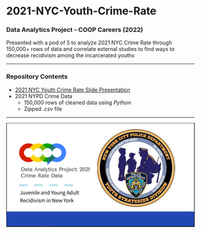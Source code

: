 # 2021-NYC-Youth-Crime-Rate
### Data Analytics Project - COOP Careers (2022)
Presented with a pod of 5 to analyze 2021 NYC Crime Rate through 150,000+ rows of data and correlate external studies to find ways to decrease recidivism among the incarcerated youths

---
### Repository Contents
* [2021 NYC Youth Crime Rate Slide Presentation](2021-NYC-youth-crime-rate-slide-presentation.pdf)
* 2021 NYPD Crime Data 
  * 150,000 rows of cleaned data using *Python*
  * Zipped *.csv* file

---
[![](images/title-page.png)](https://github.com/angeloparayno/2021-NYC-Youth-Crime-Rate/blob/main/2021%20NYC%20Youth%20Crime%20Rate%20Slide%20Presentation.pdf)

